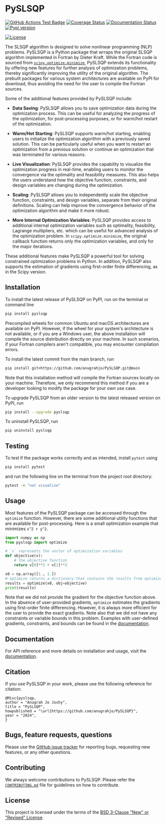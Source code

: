 # PySLSQP

<!---
[![Python](https://img.shields.io/pypi/pyversions/PySLSQP)](https://img.shields.io/pypi/pyversions/PySLSQP)
[![Pypi](https://img.shields.io/pypi/v/PySLSQP)](https://pypi.org/project/PySLSQP/)
[![PyPI version][10]][11]
[![PyPI Monthly Downloads][12]][11]
-->

[![GitHub Actions Test Badge](https://github.com/anugrahjo/PySLSQP/actions/workflows/build_install_test.yml/badge.svg)](https://github.com/anugrahjo/PySLSQP/actions)
[![Coverage Status](https://coveralls.io/repos/github/anugrahjo/PySLSQP/badge.svg?branch=main)](https://coveralls.io/github/anugrahjo/PySLSQP?branch=main)
[![Documentation Status](https://readthedocs.org/projects/pyslsqp/badge/?version=latest)](https://pyslsqp.readthedocs.io/en/latest/?badge=main)
[![Pypi version](https://img.shields.io/pypi/v/pyslsqp)](https://pypi.org/project/pyslsqp/)
<!-- [![Forks](https://img.shields.io/github/forks/anugrahjo/PySLSQP.svg)](https://github.com/anugrahjo/PySLSQP/network) -->
<!-- [![Issues](https://img.shields.io/github/issues/anugrahjo/PySLSQP.svg)](https://github.com/anugrahjo/PySLSQP/issues) -->
[![License](https://img.shields.io/badge/License-BSD%203--Clause-blue.svg)](https://github.com/anugrahjo/PySLSQP/blob/main/LICENSE.txt)

The SLSQP algorithm is designed to solve nonlinear programming (NLP) problems.
PySLSQP is a Python package that wrraps the original SLSQP algorithm 
implemented in Fortran by Dieter Kraft.
While the Fortran code is sourced from 
[`scipy.optimize.minimize`](https://docs.scipy.org/doc/scipy/reference/optimize.minimize-slsqp.html), 
PySLSQP extends its functionality
by offering new features for further analysis of optimization problems, 
thereby significantly improving the utility of the original algorithm.
The prebuilt packages for various system architectures are available on PyPI for download, 
thus avoiding the need for the user to compile the Fortran sources.


Some of the additional features provided by PySLSQP include:

- **Data Saving**: PySLSQP allows you to save optimization data during the optimization process. 
  This can be useful for analyzing the progress of the optimization, for post-processing purposes, 
  or for warm/hot restart of the optimization.

- **Warm/Hot Starting**: PySLSQP supports warm/hot starting, enabling users to initialize the optimization 
  algorithm with a previously saved solution. This can be particularly useful when you want to restart an 
  optimization from a previous solution or continue an optimization that was terminated
  for various reasons.

- **Live Visualization**: PySLSQP provides the capability to visualize the optimization progress in real-time,
  enabling users to monitor the convergence via the optimality and feasibility measures.
  This also helps the users understand how the objective function, constraints, and design variables 
  are changing during the optimization.

- **Scaling**: PySLSQP allows you to independently scale the objective function, constraints, and design variables, 
  separate from their original definitions.
  Scaling can help improve the convergence behavior of the optimization algorithm and make it more robust.

- **More Internal Optimization Variables**: PySLSQP provides access to additional internal optimization variables
  such as optimality, feasibility, Lagrange multipliers, etc. which can be useful for advanced analysis 
  of the optimization problem. 
  In `scipy.optimize.minimize`, the original callback function 
  returns only the optimization variables, and only for the major iterations.

These additional features make PySLSQP a powerful tool for solving constrained optimization problems in Python.
In addition, PySLSQP also supports the estimation of gradients using first-order finite differencing, 
as in the Scipy version. 

<!-- ## Dependencies
Before installing PySLSQP, make sure you have the dependencies installed.
Numpy is the minimum requirement for using PySLSQP. 
[numpy](https://numpy.org/install/) can be installed from PyPI with
```sh
pip install numpy
```
Additionally, if you need to save optimization data and visualize different variables during the optimization,
install `h5py` and `matplotlib` respectively.
All the dependencies can be installed at once with 
```sh
pip install numpy h5py matplotlib
``` -->

## Installation

To install the latest release of PySLSQP on PyPI, run on the terminal or command line
```sh
pip install pyslsqp
```
Precompiled wheels for common Ubuntu and macOS architectures are available on PyPI.
However, if the wheel for your system's architecture is not available, or if you are a Windows user,
the above installation will compile the source distribution directly on your machine.
In such scenarios, if your Fortran compilers aren't compatible, you may encounter compilation errors.

To install the latest commit from the main branch, run
```sh
pip install git+https://github.com/anugrahjo/PySLSQP.git@main
```
Note that this installation method will compile the Fortran sources locally on your machine.
Therefore, we only recommend this method if you are a developer looking to modify the package for your own use case.

To upgrade PySLSQP from an older version to the latest released version on PyPI, run
```sh
pip install --upgrade pyslsqp
```

To uninstall PySLSQP, run
```sh
pip uninstall pyslsqp
```

## Testing
To test if the package works correctly and as intended, install `pytest` using
```sh
pip install pytest
```

and run the following line on the terminal from the project root directory:
```sh
pytest -m "not visualize"
```

## Usage
Most features of the PySLSQP package can be accessed through the `optimize` function.
However, there are some additional utility functions that are available for post-processing.
Here is a small optimization example that minimizes `x^2 + y^2`.

```python
import numpy as np
from pyslsqp import optimize

# `v` represents the vector of optimization variables
def objective(v):
    # the objective function
    return v[0]**2 + v[1]**2

x0 = np.array([1., 1.])
# optimize returns a dictionary that contains the results from optimization
results = optimize(x0, obj=objective)
print(results)
```
Note that we did not provide the gradient for the objective function above.
In the absence of user-provided gradients, `optimize` estimates the gradients
using first-order finite differencing.
However, it is always more efficient for the user to provide the exact gradients.
Note also that we did not have any constraints or variable bounds in this problem.
Examples with user-defined gradients, constraints, and bounds
can be found in the [documentation](https://pyslsqp.readthedocs.io/).

## Documentation
For API reference and more details on installation and usage, visit the [documentation](https://pyslsqp.readthedocs.io/).

## Citation
If you use PySLSQP in your work, please use the following reference for citation:

```
@Misc{pyslsqp,
author = "Anugrah Jo Joshy",
title = "PySLSQP",
howpublished = "\url{https://github.com/anugrahjo/PySLSQP}",
year = "2024",
}
```

## Bugs, feature requests, questions
Please use the [GitHub issue tracker](https://github.com/anugrahjo/PySLSQP/issues) for reporting bugs, requesting new features, or any other questions.

## Contributing
We always welcome contributions to PySLSQP. 
Please refer the [`CONTRIBUTING.md`](https://github.com/anugrahjo/PySLSQP/blob/main/CONTRIBUTING.md) 
file for guidelines on how to contribute.

## License
This project is licensed under the terms of the [BSD 3-Clause "New" or "Revised" License](https://github.com/anugrahjo/PySLSQP/blob/main/LICENSE.txt).